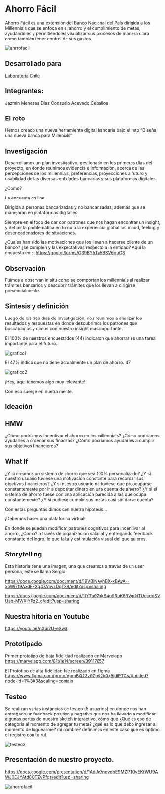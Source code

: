 # Ahorro Fácil

Ahorro Fácil es una extensión del Banco Nacional del País dirigida a los Millennials que se enfoca en el ahorro y el cumplimiento de metas, ayudándoles y permitiéndoles visualizar sus procesos de manera clara como también tener control de sus gastos.

![ahrrofacil](https://user-images.githubusercontent.com/32287743/37950119-bf9e113a-316d-11e8-9c2f-72c9edfa0689.png)

## Desarrollado para
[Laboratoria Chile](https://laboratoria.la)

## Integrantes:

Jazmin Meneses Diaz Consuelo Acevedo Ceballos

## El reto

Hemos creado una nueva herramienta digital bancaria bajo el reto “Diseña una nueva banca para Millenials”

## Investigación

Desarrollamos un plan investigativo, gestionado en los primeros días del proyecto, en donde reunimos evidencia e información, acerca de las percepciones de los millennials, preferencias, proyecciones a futuro y usabilidad de las diversas entidades bancarias y sus plataformas digitales.

¿Como?

La encuesta on line

Dirigida a personas bancarizadas y no bancarizadas, además que se manejaran en plataformas digitalles.

Siempre en el foco de dar con patrones que nos hagan encontrar un insight, y definir la problemática en torno a la experiencia global los mood, feeling y desencadenadores de situaciones.

¿Cuales han sido las motivaciones que los llevan a hacerse cliente de un banco? ¿se cumplen y las expectativas respecto a la entidad?
Aqui la encuesta en si https://goo.gl/forms/G39BY5Tu5BSV6guG3

## Observación

Fuimos a observan in situ como se comportan los millennials al realizar trámites bancarios y descubrir trámites que los llevan a dirigirse presencialmente.

## Sintesis y definición

Luego de los tres días de investigación, nos reunimos a analizar los resultados y respuestas en donde descubrimos los patrones que buscábamos y dimos con nuestro insight más importante.

El 100% de nuestros encuestados (44) indicaron que ahorrar es una tarea importante para el futuro.

![grafico1](https://user-images.githubusercontent.com/32287743/38064552-df97812a-32d4-11e8-9c5b-1c3880608f32.png)


El 47% indicó que no tiene actualmente un plan de ahorro. 47

![grafico2](https://user-images.githubusercontent.com/32287743/38064558-ed37de88-32d4-11e8-8583-a39e6cd37f60.png)


¡Hey, aqui tenemos algo muy relevante!

Con eso suerge en nuetra mente.

## Ideación

## HMW

¿Cómo podríamos incentivar el ahorro en los millennials? ¿Cómo podríamos ayudarles a ordenar sus finanzas? ¿Cómo podríamos ayudarles a cumplir sus objetivos financieros?

## What If

¿Y si creamos un sistema de ahorro que sea 100% personalizado? ¿Y si nuestro usuario tuviese una motivación constante para recordar sus objetivos financieros? ¿Y si nuestro usuario no tuviese que preocuparse constantemente por ir a depositar dinero en una cuenta de ahorro? ¿Y si el sistema de ahorro fuese con una aplicación parecida a las que ocupa constantemente? ¿Y si pudiese cumplir sus metas casi sin darse cuenta?

Con estas preguntas dimos con nuetra hipotesis...

¡Debemos hacer una plataforma virtual!

En donde se puedan modificar patrones cognitivos para incentivar al ahorro, ¿Como? a través de organización salarial y entregando feedback constante del logro, lo que falta y estimulación visual del que quieres.

## Storytelling

Esta historia tiene una imagen, una que creamos a través de un user persona, este se llama Sergio.

https://docs.google.com/document/d/19VBiNAyhBX-xBAyA--xbWi7f9AxdEFXg47A1wzDqTS8/edit?usp=sharing

https://docs.google.com/document/d/1fY7a97hkS4u9RuK5RVgtNTUecddSVUsb-MWXIYPz2_c/edit?usp=sharing

## Nuestra hitoria en Youtube

https://youtu.be/nXui2U-eSw8

## Prototipado

Primer prototipo de baja fidelidad realizado en Marvelapp
https://marvelapp.com/81b1e14/screen/39117857

El Prototipo de alta fidelidad fue realizado en Figma
https://www.figma.com/proto/VpmBQ22z9Zp02k0x9jdlPTCs/Untitled?node-id=1%3A3&scaling=contain

## Testeo

Se realizan varias instancias de testeo (5 usuarios) en donde nos han entregado un feedback positivo y negativo que nos ha llevado a modificar algunas partes de nuestro sketch interactivo, cómo que ¿Qué es eso de categoría al momento de agregar tu meta? ¿qué es lo que debo ingresar al momento de loguearme? mi nombre? definimos en este caso que es óptimo el registro con tu rut.

![testeo3](https://user-images.githubusercontent.com/32287743/38064638-703f05b8-32d5-11e8-8a79-5f4e289af705.jpg)


## Presentación de nuestro proyecto.

https://docs.google.com/presentation/d/1AdJe7nqvdbE9MZPT0yEKfWU9AWJ0EJYAtd8QTZyPfqs/edit?usp=sharing

![ahorrofacil](https://user-images.githubusercontent.com/32287743/38064579-15a01340-32d5-11e8-800c-9affacdcabd6.jpg)
